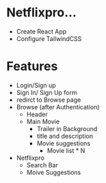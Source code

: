 # Netflixpro...
- Create React App
- Configure TailwindCSS






# Features
- Login/Sign up
- Sign In/ Sign Up form
- redirct to Browse page
- Browse (after Authentication)
    - Header
    - Main Movie
        - Trailer in Background
        - title and description
        - Movie suggestions
            - Movie list * N
- Netflixpro
    - Search Bar
    - Moive Suggestions

